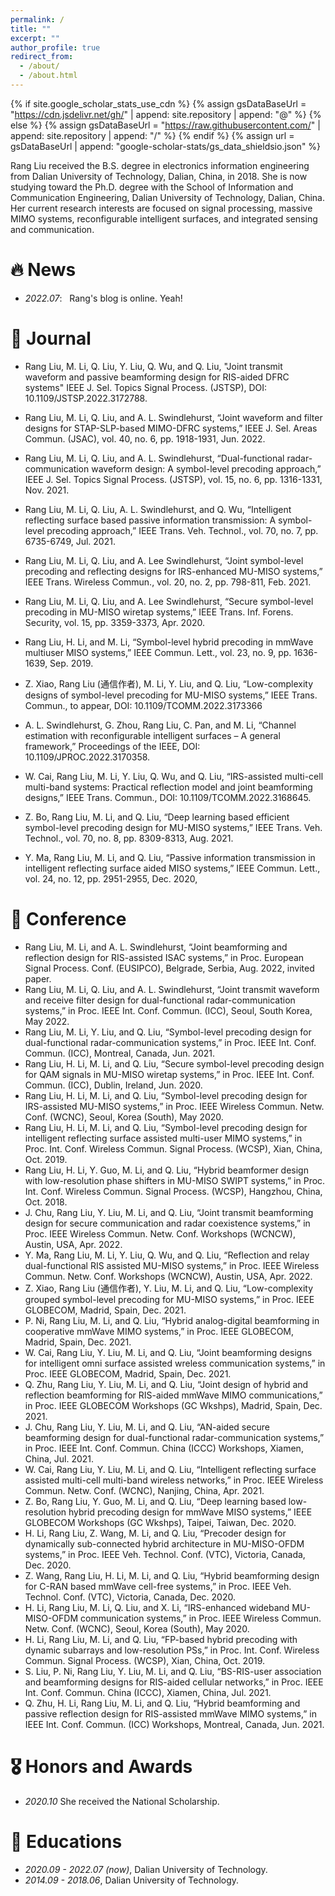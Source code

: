 ```yaml
---
permalink: /
title: ""
excerpt: ""
author_profile: true
redirect_from: 
  - /about/
  - /about.html
---
```


{% if site.google_scholar_stats_use_cdn %}
{% assign gsDataBaseUrl = "https://cdn.jsdelivr.net/gh/" | append: site.repository | append: "@" %}
{% else %}
{% assign gsDataBaseUrl = "https://raw.githubusercontent.com/" | append: site.repository | append: "/" %}
{% endif %}
{% assign url = gsDataBaseUrl | append: "google-scholar-stats/gs_data_shieldsio.json" %}

<span class='anchor' id='about-me'></span>

Rang Liu received the B.S. degree in electronics information engineering from Dalian University of Technology, Dalian, China, in 2018. She is now studying toward the Ph.D. degree with the School of Information and Communication Engineering, Dalian University of Technology, Dalian, China.
Her current research interests are focused on signal processing, massive MIMO systems, reconfigurable intelligent surfaces, and integrated sensing and communication. 



# 🔥 News
- *2022.07*: &nbsp; Rang's blog is online. Yeah!


# 📝 Journal 

- Rang Liu, M. Li, Q. Liu, Y. Liu, Q. Wu, and Q. Liu, "Joint transmit waveform and passive beamforming design for RIS-aided DFRC systems" IEEE J. Sel. Topics Signal Process. (JSTSP), DOI: 10.1109/JSTSP.2022.3172788.

-	Rang Liu, M. Li, Q. Liu, and A. L. Swindlehurst, “Joint waveform and filter designs for STAP-SLP-based MIMO-DFRC systems,” IEEE J. Sel. Areas Commun. (JSAC), vol. 40, no. 6, pp. 1918-1931, Jun. 2022.

-	Rang Liu, M. Li, Q. Liu, and A. L. Swindlehurst, “Dual-functional radar-communication waveform design: A symbol-level precoding approach,” IEEE J. Sel. Topics Signal Process. (JSTSP), vol. 15, no. 6, pp. 1316-1331, Nov. 2021.

-	Rang Liu, M. Li, Q. Liu, A. L. Swindlehurst, and Q. Wu, “Intelligent reflecting surface based passive information transmission: A symbol-level precoding approach,” IEEE Trans. Veh. Technol., vol. 70, no. 7, pp. 6735-6749, Jul. 2021.

-	Rang Liu, M. Li, Q. Liu, and A. Lee Swindlehurst, “Joint symbol-level precoding and reflecting designs for IRS-enhanced MU-MISO systems,” IEEE Trans. Wireless Commun., vol. 20, no. 2, pp. 798-811, Feb. 2021.

-	Rang Liu, M. Li, Q. Liu, and A. Lee Swindlehurst, “Secure symbol-level precoding in MU-MISO wiretap systems,” IEEE Trans. Inf. Forens. Security, vol. 15, pp. 3359-3373, Apr. 2020.

-	Rang Liu, H. Li, and M. Li, “Symbol-level hybrid precoding in mmWave multiuser MISO systems,” IEEE Commun. Lett., vol. 23, no. 9, pp. 1636-1639, Sep. 2019.

-	Z. Xiao, Rang Liu (通信作者), M. Li, Y. Liu, and Q. Liu, “Low-complexity designs of symbol-level precoding for MU-MISO systems,” IEEE Trans. Commun., to appear, DOI: 10.1109/TCOMM.2022.3173366

-	A. L. Swindlehurst, G. Zhou, Rang Liu, C. Pan, and M. Li, “Channel estimation with reconfigurable intelligent surfaces – A general framework,” Proceedings of the IEEE, DOI: 10.1109/JPROC.2022.3170358.

-	W. Cai, Rang Liu, M. Li, Y. Liu, Q. Wu, and Q. Liu, “IRS-assisted multi-cell multi-band systems: Practical reflection model and joint beamforming designs,” IEEE Trans. Commun., DOI: 10.1109/TCOMM.2022.3168645.

-	Z. Bo, Rang Liu, M. Li, and Q. Liu, “Deep learning based efficient symbol-level precoding design for MU-MISO systems,” IEEE Trans. Veh. Technol., vol. 70, no. 8, pp. 8309-8313, Aug. 2021.

-	Y. Ma, Rang Liu, M. Li, and Q. Liu, “Passive information transmission in intelligent reflecting surface aided MISO systems,” IEEE Commun. Lett., vol. 24, no. 12, pp. 2951-2955, Dec. 2020,

# 📝 Conference
-	Rang Liu, M. Li, and A. L. Swindlehurst, “Joint beamforming and reflection design for RIS-assisted ISAC systems,” in Proc. European Signal Process. Conf. (EUSIPCO), Belgrade, Serbia, Aug. 2022, invited paper.
-	Rang Liu, M. Li, Q. Liu, and A. L. Swindlehurst, “Joint transmit waveform and receive filter design for dual-functional radar-communication systems,” in Proc. IEEE Int. Conf. Commun. (ICC), Seoul, South Korea, May 2022.
-	Rang Liu, M. Li, Y. Liu, and Q. Liu, “Symbol-level precoding design for dual-functional radar-communication systems,” in Proc. IEEE Int. Conf. Commun. (ICC), Montreal, Canada, Jun. 2021.
-	Rang Liu, H. Li, M. Li, and Q. Liu, “Secure symbol-level precoding design for QAM signals in MU-MISO wiretap systems,” in Proc. IEEE Int. Conf. Commun. (ICC), Dublin, Ireland, Jun. 2020.
-	Rang Liu, H. Li, M. Li, and Q. Liu, “Symbol-level precoding design for IRS-assisted MU-MISO systems,” in Proc. IEEE Wireless Commun. Netw. Conf. (WCNC), Seoul, Korea (South), May 2020.
-	Rang Liu, H. Li, M. Li, and Q. Liu, “Symbol-level precoding design for intelligent reflecting surface assisted multi-user MIMO systems,” in Proc. Int. Conf. Wireless Commun. Signal Process. (WCSP), Xian, China, Oct. 2019.
-	Rang Liu, H. Li, Y. Guo, M. Li, and Q. Liu, “Hybrid beamformer design with low-resolution phase shifters in MU-MISO SWIPT systems,” in Proc. Int. Conf. Wireless Commun. Signal Process. (WCSP), Hangzhou, China, Oct. 2018.
-	J. Chu, Rang Liu, Y. Liu, M. Li, and Q. Liu, “Joint transmit beamforming design for secure communication and radar coexistence systems,” in Proc. IEEE Wireless Commun. Netw. Conf. Workshops (WCNCW), Austin, USA, Apr. 2022.
-	Y. Ma, Rang Liu, M. Li, Y. Liu, Q. Wu, and Q. Liu, “Reflection and relay dual-functional RIS assisted MU-MISO systems,” in Proc. IEEE Wireless Commun. Netw. Conf. Workshops (WCNCW), Austin, USA, Apr. 2022.
-	Z. Xiao, Rang Liu (通信作者), Y. Liu, M. Li, and Q. Liu, “Low-complexity grouped symbol-level precoding for MU-MISO systems,” in Proc. IEEE GLOBECOM, Madrid, Spain, Dec. 2021. 
-	P. Ni, Rang Liu, M. Li, and Q. Liu, “Hybrid analog-digital beamforming in cooperative mmWave MIMO systems,” in Proc. IEEE GLOBECOM, Madrid, Spain, Dec. 2021.
-	W. Cai, Rang Liu, Y. Liu, M. Li, and Q. Liu, “Joint beamforming designs for intelligent omni surface assisted wreless communication systems,” in Proc. IEEE GLOBECOM, Madrid, Spain, Dec. 2021.
-	Q. Zhu, Rang Liu, Y. Liu, M. Li, and Q. Liu, “Joint design of hybrid and reflection beamforming for RIS-aided mmWave MIMO communications,” in Proc. IEEE GLOBECOM Workshops (GC Wkshps), Madrid, Spain, Dec. 2021.
-	J. Chu, Rang Liu, Y. Liu, M. Li, and Q. Liu, “AN-aided secure beamforming design for dual-functional radar-communication systems,” in Proc. IEEE Int. Conf. Commun. China (ICCC) Workshops, Xiamen, China, Jul. 2021.
-	W. Cai, Rang Liu, Y. Liu, M. Li, and Q. Liu, “Intelligent reflecting surface assisted multi-cell multi-band wireless networks,” in Proc. IEEE Wireless Commun. Netw. Conf. (WCNC), Nanjing, China, Apr. 2021.
-	Z. Bo, Rang Liu, Y. Guo, M. Li, and Q. Liu, “Deep learning based low-resolution hybrid precoding design for mmWave MISO systems,” IEEE GLOBECOM Workshops (GC Wkshps), Taipei, Taiwan, Dec. 2020.
-	H. Li, Rang Liu, Z. Wang, M. Li, and Q. Liu, “Precoder design for dynamically sub-connected hybrid architecture in MU-MISO-OFDM systems,” in Proc. IEEE Veh. Technol. Conf. (VTC), Victoria, Canada, Dec. 2020.
-	Z. Wang, Rang Liu, H. Li, M. Li, and Q. Liu, “Hybrid beamforming design for C-RAN based mmWave cell-free systems,” in Proc. IEEE Veh. Technol. Conf. (VTC), Victoria, Canada, Dec. 2020.
-	H. Li, Rang Liu, M. Li, Q. Liu, and X. Li, “IRS-enhanced wideband MU-MISO-OFDM communication systems,” in Proc. IEEE Wireless Commun. Netw. Conf. (WCNC), Seoul, Korea (South), May 2020.
-	H. Li, Rang Liu, M. Li, and Q. Liu, “FP-based hybrid precoding with dynamic subarrays and low-resolution PSs,” in Proc. Int. Conf. Wireless Commun. Signal Process. (WCSP), Xian, China, Oct. 2019.
-	S. Liu, P. Ni, Rang Liu, Y. Liu, M. Li, and Q. Liu, “BS-RIS-user association and beamforming designs for RIS-aided cellular networks,” in Proc. IEEE Int. Conf. Commun. China (ICCC), Xiamen, China, Jul. 2021.
-	Q. Zhu, H. Li, Rang Liu, M. Li, and Q. Liu, “Hybrid beamforming and passive reflection design for RIS-assisted mmWave MIMO systems,” in IEEE Int. Conf. Commun. (ICC) Workshops, Montreal, Canada, Jun. 2021.



# 🎖 Honors and Awards
- *2020.10* She received the National Scholarship.

# 📖 Educations
- *2020.09 - 2022.07 (now)*, Dalian University of Technology.
- *2014.09 - 2018.06*, Dalian University of Technology. 
